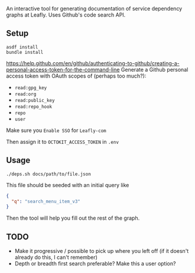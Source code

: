 An interactive tool for generating documentation of service dependency graphs at Leafly.
Uses Github's code search API.

## Setup
```
asdf install
bundle install
```

https://help.github.com/en/github/authenticating-to-github/creating-a-personal-access-token-for-the-command-line
Generate a Github personal access token with OAuth scopes of (perhaps too much?):
* `read:gpg_key`
* `read:org`
* `read:public_key`
* `read:repo_hook`
* `repo`
* `user`

Make sure you `Enable SSO` for `Leafly-com`

Then assign it to `OCTOKIT_ACCESS_TOKEN` in `.env`

## Usage
`./deps.sh docs/path/to/file.json`

This file should be seeded with an initial query like
```json
{
  "q": "search_menu_item_v3"
}
```
Then the tool will help you fill out the rest of the graph.

## TODO
* Make it progressive / possible to pick up where you left off (if it doesn't already do this, I can't remember)
* Depth or breadth first search preferable? Make this a user option?
